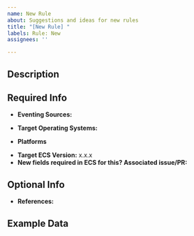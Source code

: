 ```yaml
---
name: New Rule
about: Suggestions and ideas for new rules
title: "[New Rule] "
labels: Rule: New
assignees: ''

---
```

## Description
<!-- Provide a detailed description of the activity to be detected -->


## Required Info

- **Eventing Sources:**
<!-- filebeat, sysmon, etc. -->

- **Target Operating Systems:**
<!-- windows, linux, macOS, etc -->

- **Platforms**
<!-- okta, cloudtrail, etc -->

- **Target ECS Version:** x.x.x
- **New fields required in ECS for this? Associated issue/PR:**

## Optional Info
- **References:**



## Example Data
<!-- Example JSON data from the actual detonated activity makes this process much quicker -->
